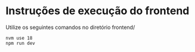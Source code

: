 # Instruções de execução do frontend

Utilize os seguintes comandos no diretório frontend/
```
nvm use 18
npm run dev
